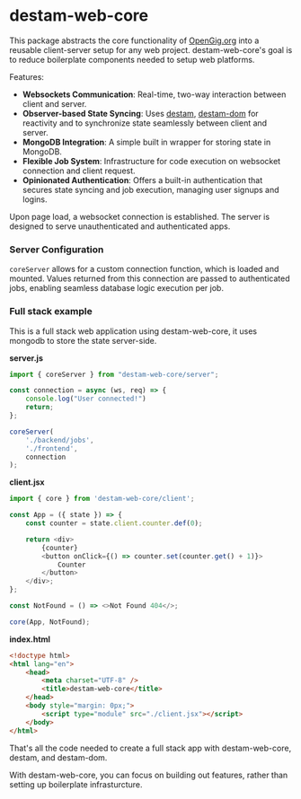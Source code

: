 # destam-web-core

This package abstracts the core functionality of [OpenGig.org](https://github.com/torrinworx/OpenGig.org) into a reusable client-server setup for any web project. destam-web-core's goal is to reduce boilerplate components needed to setup web platforms. 

Features:

- **Websockets Communication**: Real-time, two-way interaction between client and server.
- **Observer-based State Syncing**: Uses [destam](https://github.com/equator-studios/destam), [destam-dom](https://github.com/Nefsen402/destam-dom) for reactivity and to synchronize state seamlessly between client and server.
- **MongoDB Integration**: A simple built in wrapper for storing state in MongoDB.
- **Flexible Job System**: Infrastructure for code execution on websocket connection and client request.
- **Opinionated Authentication**: Offers a built-in authentication that secures state syncing and job execution, managing user signups and logins.

Upon page load, a websocket connection is established. The server is designed to serve unauthenticated and authenticated apps.

### Server Configuration

`coreServer` allows for a custom connection function, which is loaded and mounted. Values returned from this connection are passed to authenticated jobs, enabling seamless database logic execution per job.

### Full stack example
This is a full stack web application using destam-web-core, it uses mongodb to store the state server-side.

**server.js**
```javascript
import { coreServer } from "destam-web-core/server";

const connection = async (ws, req) => {
    console.log("User connected!")
	return;
};

coreServer(
	'./backend/jobs',
	'./frontend',
	connection
);
```

**client.jsx**
```javascript
import { core } from 'destam-web-core/client';

const App = ({ state }) => {
	const counter = state.client.counter.def(0);

	return <div>
        {counter}
		<button onClick={() => counter.set(counter.get() + 1)}>
            Counter
		</button>
	</div>;
};

const NotFound = () => <>Not Found 404</>;

core(App, NotFound);
```

**index.html**
```html
<!doctype html>
<html lang="en">
	<head>
		<meta charset="UTF-8" />
		<title>destam-web-core</title>
	</head>
	<body style="margin: 0px;">
		<script type="module" src="./client.jsx"></script>
	</body>
</html>
```

That's all the code needed to create a full stack app with destam-web-core, destam, and destam-dom.

With destam-web-core, you can focus on building out features, rather than setting up boilerplate infrasturcture.
